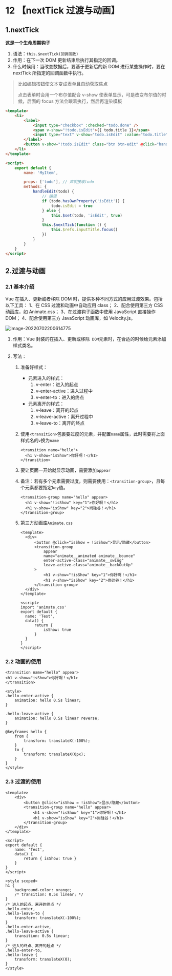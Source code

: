 # 12 【nextTick 过渡与动画】

## 1.nextTick

**这是一个生命周期钩子**

1. 语法：`this.$nextTick(回调函数)`
2. 作用：在下一次 DOM 更新结束后执行其指定的回调。
3. 什么时候用：当改变数据后，要基于更新后的新 DOM 进行某些操作时，要在 nextTick 所指定的回调函数中执行。

> 比如编辑按钮使文本变成表单且自动获取焦点
>
> 点击表单时会用一个布尔值配合 v-show 使表单显示，可是改变布尔值的时候，后面的 focus 方法会跟着执行，然后再渲染模板

```html
<template>
	<li>
		<label>
			<input type="checkbox" :checked="todo.done" />
			<span v-show="!todo.isEdit">{{ todo.title }}</span>
			<input type="text" v-show="todo.isEdit" :value="todo.title" ref="inputTitle" />
		</label>
		<button v-show="!todo.isEdit" class="btn btn-edit" @click="handleEdit(todo)"> 编辑 </button>
	</li>
</template>

<script>
	export default {
		name: 'MyItem',

		props: ['todo'], // 声明接收todo
		methods: {
			handleEdit(todo) {
				// 编辑
				if (todo.hasOwnProperty('isEdit')) {
					todo.isEdit = true
				} else {
					this.$set(todo, 'isEdit', true)
				}
				this.$nextTick(function () {
					this.$refs.inputTitle.focus()
				})
			}
		}
	}
</script>
```

## 2.过渡与动画

### 2.1 基本介绍

Vue 在插入、更新或者移除 DOM 时，提供多种不同方式的应用过渡效果。包括以下工具： 1、在 CSS 过渡和动画中自动应用 class； 2、配合使用第三方 CSS 动画库，如 Animate.css； 3、在过渡钩子函数中使用 JavaScript 直接操作 DOM； 4、配合使用第三方 JavaScript 动画库，如 Velocity.js。

![image-20220702200614775](https://i0.hdslb.com/bfs/album/211e5bf27c639a3f962a7a9d76cf3b9dab20ea1b.png)

1. 作用：Vue 封装的在插入、更新或移除` DOM`元素时，在合适的时候给元素添加样式类名。

2. 写法：

   1. 准备好样式：

      - 元素进入的样式：
        1. v-enter：进入的起点
        2. v-enter-active：进入过程中
        3. v-enter-to：进入的终点
      - 元素离开的样式：
        1. v-leave：离开的起点
        2. v-leave-active：离开过程中
        3. v-leave-to：离开的终点

   2. 使用`<transition>`包裹要过度的元素，并配置`name`属性，此时需要将上面样式名的`v`换为`name`

      ```vue
      <transition name="hello">
      	<h1 v-show="isShow">你好啊！</h1>
      </transition>
      ```

   3. 要让页面一开始就显示动画，需要添加`appear`

   4. 备注：若有多个元素需要过度，则需要使用：`<transition-group>`，且每个元素都要指定`key`值。

      ```vue
      <transition-group name="hello" appear>
        <h1 v-show="!isShow" key="1">你好啊！</h1>
        <h1 v-show="isShow" key="2">尚硅谷！</h1>
      </transition-group>
      ```

   5. 第三方动画库`Animate.css`

      ```vue
      <template>
      	<div>
      		<button @click="isShow = !isShow">显示/隐藏</button>
      		<transition-group
      			appear
      			name="animate__animated animate__bounce"
      			enter-active-class="animate__swing"
      			leave-active-class="animate__backOutUp"
      		>
      			<h1 v-show="!isShow" key="1">你好啊！</h1>
      			<h1 v-show="isShow" key="2">尚硅谷！</h1>
      		</transition-group>
      	</div>
      </template>

      <script>
      import 'animate.css'
      export default {
      	name: 'Test',
      	data() {
      		return {
      			isShow: true
      		}
      	}
      }
      </script>
      ```

### 2.2 动画的使用

```vue
<transition name="hello" appear>
<h1 v-show="isShow">你好啊！</h1>
</transition>

<style>
.hello-enter-active {
	animation: hello 0.5s linear;
}

.hello-leave-active {
	animation: hello 0.5s linear reverse;
}

@keyframes hello {
	from {
		transform: translateX(-100%);
	}
	to {
		transform: translateX(0px);
	}
}
</style>
```

### 2.3 过渡的使用

```vue
<template>
	<div>
		<button @click="isShow = !isShow">显示/隐藏</button>
		<transition-group name="hello" appear>
			<h1 v-show="!isShow" key="1">你好啊！</h1>
			<h1 v-show="isShow" key="2">尚硅谷！</h1>
		</transition-group>
	</div>
</template>

<script>
export default {
	name: 'Test',
	data() {
		return { isShow: true }
	}
}
</script>

<style scoped>
h1 {
	background-color: orange;
	/* transition: 0.5s linear; */
}
/* 进入的起点、离开的终点 */
.hello-enter,
.hello-leave-to {
	transform: translateX(-100%);
}
.hello-enter-active,
.hello-leave-active {
	transition: 0.5s linear;
}
/* 进入的终点、离开的起点 */
.hello-enter-to,
.hello-leave {
	transform: translateX(0);
}
</style>
```
